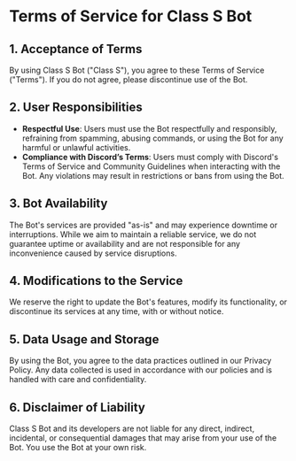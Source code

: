 # Terms of Service for Class S Bot

## 1. Acceptance of Terms
By using Class S Bot ("Class S"), you agree to these Terms of Service ("Terms"). If you do not agree, please discontinue use of the Bot.

## 2. User Responsibilities
- **Respectful Use**: Users must use the Bot respectfully and responsibly, refraining from spamming, abusing commands, or using the Bot for any harmful or unlawful activities.
- **Compliance with Discord’s Terms**: Users must comply with Discord's Terms of Service and Community Guidelines when interacting with the Bot. Any violations may result in restrictions or bans from using the Bot.

## 3. Bot Availability
The Bot's services are provided "as-is" and may experience downtime or interruptions. While we aim to maintain a reliable service, we do not guarantee uptime or availability and are not responsible for any inconvenience caused by service disruptions.

## 4. Modifications to the Service
We reserve the right to update the Bot's features, modify its functionality, or discontinue its services at any time, with or without notice.

## 5. Data Usage and Storage
By using the Bot, you agree to the data practices outlined in our Privacy Policy. Any data collected is used in accordance with our policies and is handled with care and confidentiality.

## 6. Disclaimer of Liability
Class S Bot and its developers are not liable for any direct, indirect, incidental, or consequential damages that may arise from your use of the Bot. You use the Bot at your own risk.

